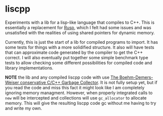 # liscpp
Experiments with a lib for a lisp-like language that compiles to C++. This is essentially a replacement for [Rusp](https://github.com/strinsberg/rusp), which I felt had some issues and was unsatisfied with the realities of using shared pointers for dynamic memory.

Currently, this is just the start of a lib for compiled programs to import. It has some tests for things with a more solidified structure. It also will have tests that can approximate code generated by the compiler to get the C++ correct. I will also eventually put together some simple benchmark type tests to allow checking some different possibilities for compiled code and library implementations.

**NOTE** the lib and any compiled liscpp code with use [The Boehm-Demers-Weiser conservative C/C++ Garbage Collector](https://github.com/ivmai/bdwgc). It is not fully setup yet, but if you read the code and miss this fact it might look like I am completely ignoring memory managment. However, when properly integrated calls to `new` will be intercepted and collections will use `gc_allocator` to allocate memory. This will give the resulting liscpp code gc without me having to try and write my own. 
